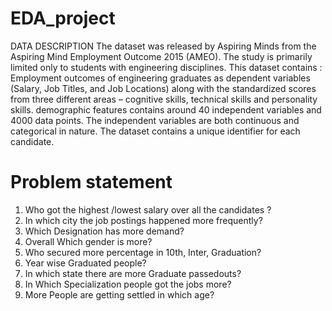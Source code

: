 # EDA_project
DATA DESCRIPTION
The dataset was released by Aspiring Minds from the Aspiring Mind Employment Outcome 2015 (AMEO). The study is primarily limited only to students with engineering disciplines.
This dataset contains :
Employment outcomes of engineering graduates as dependent variables (Salary, Job Titles, and Job Locations) along with the standardized scores from three different areas – cognitive skills, technical skills and personality skills.
demographic features
contains around 40 independent variables and 4000 data points. The independent variables are both continuous and categorical in nature. The dataset contains a unique identifier for each candidate.
# Problem statement
1. Who got the highest /lowest salary over all the candidates ?
2. In which city the job postings happened more frequently?
3. Which Designation has more demand?
4. Overall Which gender is more?
5. Who secured more percentage in 10th, Inter, Graduation?
6. Year wise Graduated people?
7. In which state there are more Graduate passedouts?
8. In Which Specialization people got the jobs more?
9. More People are getting settled in which age?
